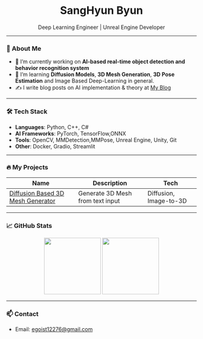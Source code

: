 <h1 align="center">SangHyun Byun</h1>

<p align="center">
  Deep Learning Engineer | Unreal Engine Developer
</p>

---

### 🌱 About Me
- 🔭 I’m currently working on **AI-based real-time object detection and behavior recognition system**
- 🌱 I’m learning **Diffusion Models**, **3D Mesh Generation**, **3D Pose Estimation** and Image Based Deep-Learning in general.
- ✍️ I write blog posts on AI implementation & theory at [My Blog]((https://ggoosae.tistory.com/))

---

### 🛠️ Tech Stack
- **Languages**: Python, C++, C#
- **AI Frameworks**: PyTorch, TensorFlow,ONNX
- **Tools**: OpenCV, MMDetection,MMPose, Unreal Engine, Unity, Git
- **Other**: Docker, Gradio, Streamlit

---

### 🔥 My Projects
| Name | Description | Tech |
|------|-------------|------|
| [Diffusion Based 3D Mesh Generator]((https://github.com/ShByeon3968/Diffusion-Tool)) | Generate 3D Mesh from text input | Diffusion, Image-to-3D |

---

### 📈 GitHub Stats
<p align="center">
  <img src="https://github-readme-stats.vercel.app/api?username=yourname&show_icons=true&theme=github_dark" height="150" />
  <img src="https://github-readme-stats.vercel.app/api/top-langs/?username=yourname&layout=compact&theme=github_dark" height="150" />
</p>

---

### 📫 Contact
- Email: egoist12276@gmail.com

